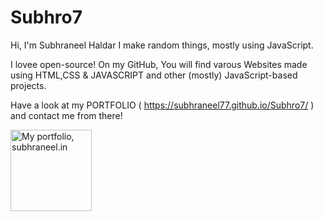 # Subhro7

Hi,
I'm Subhraneel Haldar
 I make random things, mostly using JavaScript.
 
 I lovee open-source! On my GitHub, You will find varous Websites made using HTML,CSS & JAVASCRIPT and other (mostly) JavaScript-based projects.
 
Have a look at my PORTFOLIO ( https://subhraneel77.github.io/Subhro7/ ) and contact me from there!

<a title="Portfolio, subhraneel.in" href="https://subhraneel.in"><img alt="My portfolio, subhraneel.in" src=" https://subhraneel77.github.io/Subhro7/" width="130" /></a>

